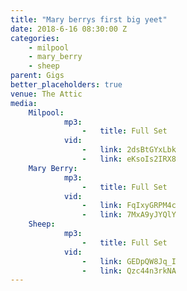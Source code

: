 ```yaml
---
title: "Mary berrys first big yeet"
date: 2018-6-16 08:30:00 Z
categories:
    - milpool
    - mary_berry
    - sheep
parent: Gigs
better_placeholders: true
venue: The Attic
media:
    Milpool:
            mp3:
                -   title: Full Set
            vid:
                -   link: 2dsBtGYxLbk
                -   link: eKsoIs2IRX8
    Mary Berry:
            mp3:
                -   title: Full Set
            vid:
                -   link: FqIxyGRPM4c
                -   link: 7MxA9yJYQlY
    Sheep:
            mp3:
                -   title: Full Set
            vid:
                -   link: GEDpQW8Jq_I
                -   link: Qzc44n3rkNA
---
```

